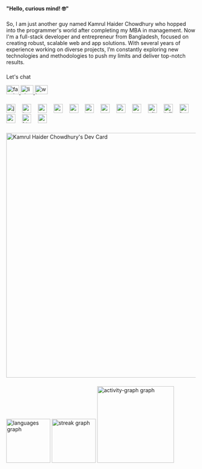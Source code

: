 <h4 align="left">"Hello, curious mind! 🤓"</h4>

###

<p align="left">So, I am just another guy named Kamrul Haider Chowdhury who hopped into the programmer's world after completing my MBA in management. Now I'm a full-stack developer and entrepreneur from Bangladesh, focused on creating robust, scalable web and app solutions. With several years of experience working on diverse projects, I’m constantly exploring new technologies and methodologies to push my limits and deliver top-notch results.</p>

###

<p align="left">Let's chat</p>

<div align="left">
  <a href="https://www.facebook.com/kamrulhaider001" target="_blank">
    <img src="https://raw.githubusercontent.com/maurodesouza/profile-readme-generator/master/src/assets/icons/social/facebook/default.svg" width="34" height="24" alt="facebook logo"  />
  </a>
  <a href="https://www.linkedin.com/in/kamrulhaider/" target="_blank">
    <img src="https://raw.githubusercontent.com/maurodesouza/profile-readme-generator/master/src/assets/icons/social/linkedin/default.svg" width="34" height="24" alt="linkedin logo"  />
  </a>
  <a href="https://wa.me/+8801675654439" target="_blank">
    <img src="https://raw.githubusercontent.com/maurodesouza/profile-readme-generator/master/src/assets/icons/social/whatsapp/default.svg" width="34" height="24" alt="whatsapp logo"  />
  </a>
</div>

###

<div align="left">
  <img src="https://skillicons.dev/icons?i=js" height="24" alt="javascript logo"  />
  <img width="10" />
  <img src="https://skillicons.dev/icons?i=ts" height="24" alt="typescript logo"  />
  <img width="10" />
  <img src="https://skillicons.dev/icons?i=react" height="24" alt="react logo"  />
  <img width="10" />
  <img src="https://skillicons.dev/icons?i=nodejs" height="24" alt="nodejs logo"  />
  <img width="10" />
  <img src="https://skillicons.dev/icons?i=express" height="24" alt="express logo"  />
  <img width="10" />
  <img src="https://skillicons.dev/icons?i=mongodb" height="24" alt="mongodb logo"  />
  <img width="10" />
  <img src="https://skillicons.dev/icons?i=nextjs" height="24" alt="nextjs logo"  />
  <img width="10" />
  <img src="https://skillicons.dev/icons?i=svelte" height="24" alt="svelte logo"  />
  <img width="10" />
  <img src="https://skillicons.dev/icons?i=py" height="24" alt="python logo"  />
  <img width="10" />
  <img src="https://skillicons.dev/icons?i=git" height="24" alt="git logo"  />
  <img width="10" />
  <img src="https://skillicons.dev/icons?i=tailwind" height="24" alt="tailwindcss logo"  />
  <img width="10" />
  <img src="https://skillicons.dev/icons?i=bootstrap" height="24" alt="bootstrap logo"  />
  <img width="10" />
  <img src="https://skillicons.dev/icons?i=materialui" height="24" alt="materialui logo"  />
  <img width="10" />
  <img src="https://skillicons.dev/icons?i=html" height="24" alt="html5 logo"  />
  <img width="10" />
  <img src="https://skillicons.dev/icons?i=css" height="24" alt="css3 logo"  />
</div>

###

<a href="https://app.daily.dev/kamrulhaider"><img src="https://api.daily.dev/devcards/v2/cZT67K6Fu9kbEAfosz4Oc.png?type=wide&r=kay" width="652" alt="Kamrul Haider Chowdhury's Dev Card"/></a>

###

<div align="left">
  <img src="https://github-readme-stats.vercel.app/api/top-langs?username=kamrulhaider&locale=en&hide_title=true&layout=compact&card_width=320&langs_count=5&theme=monokai&hide_border=true&order=2" height="117" alt="languages graph"  />
  <img src="https://streak-stats.demolab.com?user=kamrulhaider&locale=en&mode=daily&theme=gruvbox&hide_border=true&border_radius=5&order=3" height="117" alt="streak graph"  />
  <img src="https://github-readme-activity-graph.vercel.app/graph?username=kamrulhaider&radius=5&theme=monokai&area=true&order=5&hide_border=true&hide_title=false" height="204" alt="activity-graph graph"  />
</div>

###
